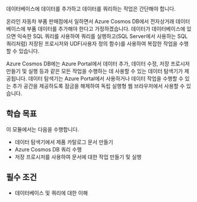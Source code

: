 데이터베이스에 데이터를 추가하고 데이터를 쿼리하는 작업은 간단해야 합니다. 

온라인 자동차 부품 판매점에서 일하면서 Azure Cosmos DB에서 전자상거래 데이터베이스에 부품 데이터를 추가해야 한다고 가정하겠습니다. 데이터가 데이터베이스에 있으면 익숙한 SQL 쿼리를 사용하여 쿼리를 실행하고(SQL Server에서 사용하는 SQL 쿼리처럼) 저장된 프로시저와 UDF(사용자 정의 함수)를 사용하여 복잡한 작업을 수행할 수 있습니다.

Azure Cosmos DB에는 Azure Portal에서 데이터 추가, 데이터 수정, 저장 프로시저 만들기 및 실행 등과 같은 모든 작업을 수행하는 데 사용할 수 있는 데이터 탐색기가 제공됩니다. 데이터 탐색기는 Azure Portal에서 사용하거나 데이터 작업을 수행할 수 있는 추가 공간을 제공하도록 잠금을 해제하여 독립 실행형 웹 브라우저에서 사용할 수 있습니다.

## <a name="learning-objectives"></a>학습 목표

이 모듈에서는 다음을 수행합니다.
- 데이터 탐색기에서 제품 카탈로그 문서 만들기
- Azure Cosmos DB 쿼리 수행
- 저장 프로시저를 사용하여 문서에 대한 작업 만들기 및 실행

## <a name="prerequisites"></a>필수 조건

- 데이터베이스 및 쿼리에 대한 이해
